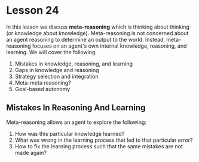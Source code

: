 # Lesson 24

In this lesson we discuss **meta-reasoning** which is thinking about thinking (or knowledge about knowledge). Meta-reasoning is not concerned about an agent reasoning to determine an output to the world. Instead, meta-reasoning focuses on an agent's own internal knowledge, reasoning, and learning. We will cover the following:

1. Mistakes in knowledge, reasoning, and learning
2. Gaps in knowledge and reasoning
3. Strategy selection and integration
4. Meta-meta reasoning?
5. Goal-based autonomy

## Mistakes In Reasoning And Learning

Meta-reasoning allows an agent to explore the following:

1. How was this particular knowledge learned?
2. What was wrong in the learning process that led to that particular error?
3. How to fix the learning process such that the same mistakes are not made again?

